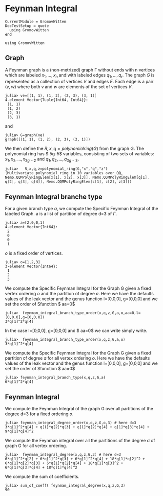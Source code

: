 # Feynman Integral

```@meta
CurrentModule = GromovWitten
DocTestSetup = quote
  using GromovWitten
end
```

```@setup TropicalFeynman
using GromovWitten
```

## Graph

A Feynman graph is a (non-metrized) graph Γ without ends with n vertices which are labeled $x_1, . . . , x_n$ and with labeled edges $q_1, . . . , q_r$.
The graph $G$ is represented as a collection of vertices $V$ and edges $E$. Each edge is a pair $(v,w)$ where both $v$ and $w$ are elements of the set of vertices $V$.


```jldoctest graph
julia> ve=[(1, 1), (1, 2), (2, 3), (3, 1)]
4-element Vector{Tuple{Int64, Int64}}:
 (1, 1)
 (1, 2)
 (2, 3)
 (3, 1)
```

and

```jldoctest graph
julia> G=graph(ve)
graph([(1, 1), (1, 2), (2, 3), (3, 1)])
```

We then define the $R,x,q=polynomialring(G)$ from the graph G.  The polynomial ring has $ 5g-5$ variables, consisting of two sets of variables: $x_{1},x_{2},...,x_{2g-2}$ and $q_{1},q_{2},...,q_{3g-3}$.

```jldoctest graph
julia>   R,x,q,z=polynomial_ring(G,"x","q","z")
(Multivariate polynomial ring in 10 variables over QQ, Nemo.QQMPolyRingElem[x[1], x[2], x[3]], Nemo.QQMPolyRingElem[q[1], q[2], q[3], q[4]], Nemo.QQMPolyRingElem[z[1], z[2], z[3]])
```

## Feynman Integral branche type

For a given branch type $a$, we compute the Specific Feynman Integral of the labeled Graph.
a is a list of partition of degree d=3 of $\Gamma$.

```jldoctest graph
julia> a=[2,0,0,1]
4-element Vector{Int64}:
 2
 0
 0
 1
```

$o$ is a fixed order of vertices.

```jldoctest graph
julia> o=[1,2,3]
3-element Vector{Int64}:
 1
 2
 3
```

We compute the Specific Feynman Integral for the Graph G given a fixed vertex ordering $o$ and the partition of degree $a$.
Here we have the defaults values of the leak vector and the genus function  l=[0,0,0], g=[0,0,0] and we set the order of Sfunction $ aa=0$

```jldoctest graph
julia>  feynman_integral_branch_type_order(x,q,z,G,a,o,aa=0,l=[0,0,0],g=[0,0,0])
3*q[1]^2*q[4]
```

In the case l=[0,0,0], g=[0,0,0] and  $ aa=0$ we can write simply write.

```jldoctest graph
julia>  feynman_integral_branch_type_order(x,q,z,G,a,o)
3*q[1]^2*q[4]
```

We compute the Specific Feynman Integral for the Graph G given a fixed partition of degree $a$ for all vertex ordering $o$.
Here we have the defaults values of the leak vector and the genus function  l=[0,0,0], g=[0,0,0] and we set the order of Sfunction $ aa=0$

```jldoctest graph
julia> feynman_integral_branch_type(x,q,z,G,a)
6*q[1]^2*q[4]
```

## Feynman Integral

We compute the  Feynman Integral of the graph G over all  partitions of the degree d=3  for a fixed ordering $o$.

```jldoctest graph
julia> feynman_integral_degree_order(x,q,z,G,o,3) # here d=3
3*q[1]^2*q[4] + q[1]*q[2]*q[3] + q[1]*q[2]*q[4] + q[1]*q[3]*q[4] + 9*q[1]*q[4]^2

```

We compute the Feynman integral over all the partitions of the degree d of graph G for all vertex ordering.

```jldoctest graph
julia>  feynman_integral_degree(x,q,z,G,3) # here d=3
6*q[1]^2*q[2] + 6*q[1]^2*q[3] + 6*q[1]^2*q[4] + 18*q[1]*q[2]^2 + 6*q[1]*q[2]*q[3] + 6*q[1]*q[2]*q[4] + 18*q[1]*q[3]^2 + 6*q[1]*q[3]*q[4] + 18*q[1]*q[4]^2
```

We compute the sum of coefficients.

```
julia> sum_of_coeff( feynman_integral_degree(x,q,z,G,3)
90
```
